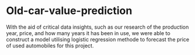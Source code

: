 # Old-car-value-prediction
With the aid of critical data insights, such as our research of the production year, price, and how many years it has been in use, we were able to construct a model utilising  logistic regression methode to forecast the price of used automobiles for this project.
